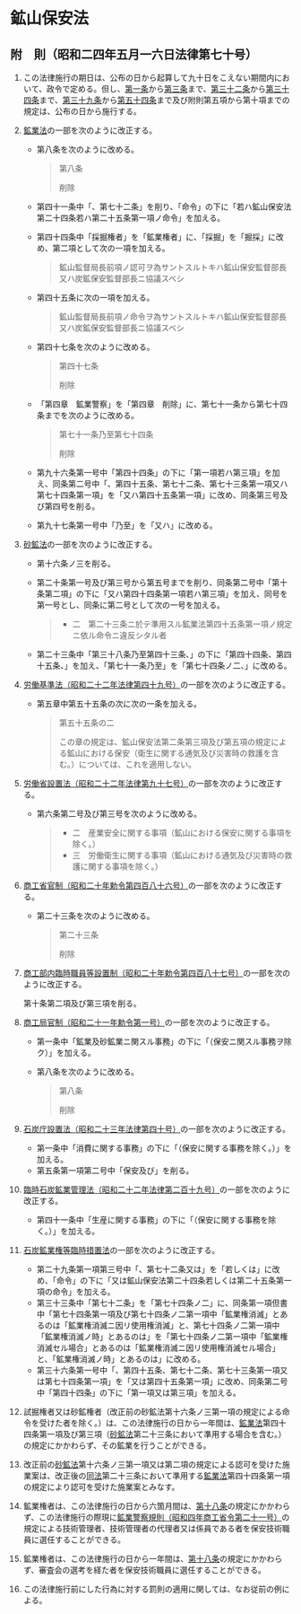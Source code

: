 # 鉱山保安法

## 附　則（昭和二四年五月一六日法律第七十号）

1. この法律施行の期日は、公布の日から起算して九十日をこえない期間内において、政令で定める。但し、[第一条](/chapter1.md#第一条この法律の目的)から[第三条](/chapter1.md#第三条)まで、[第三十二条](/chapter3.md#第三十二条鉱山保安局及び保安監督部)から[第三十四条](/chapter3.md#第三十四条)まで、[第三十九条](/chapter3.md#第三十九条鉱山保安試験審査会)から[第五十四条](/chapter3.md#第五十四条労働大臣及び労働基準局長の勧告)まで及び附則第五項から第十項までの規定は、公布の日から施行する。
2. [鉱業法](https://github.com/law-of-japan/19050308-law-45)の一部を次のように改正する。

    - 第八条を次のように改める。

        > 第八条
        >
        > 削除

    - 第四十一条中「、第七十二条」を削り、「命令」の下に「若ハ鉱山保安法第二十四条若ハ第二十五条第一項ノ命令」を加える。
    - 第四十四条中「採掘権者」を「鉱業権者」に、「採掘」を「掘採」に改め、第二項として次の一項を加える。

        > 鉱山監督局長前項ノ認可ヲ為サントスルトキハ鉱山保安監督部長又ハ炭鉱保安監督部長ニ協議スベシ

    - 第四十五条に次の一項を加える。

        > 鉱山監督局長前項ノ命令ヲ為サントスルトキハ鉱山保安監督部長又ハ炭鉱保安監督部長ニ協議スベシ

    - 第四十七条を次のように改める。

        > 第四十七条
        >
        > 削除

    - 「第四章　鉱業警察」を「第四章　削除」に、第七十一条から第七十四条までを次のように改める。

        > 第七十一条乃至第七十四条
        >
        > 削除

    - 第九十六条第一号中「第四十四条」の下に「第一項若ハ第三項」を加え、同条第二号中「、第四十五条、第七十二条、第七十三条第一項又ハ第七十四条第一項」を「又ハ第四十五条第一項」に改め、同条第三号及び第四号を削る。
    - 第九十七条第一号中「乃至」を「又ハ」に改める。
3. [砂鉱法](https://github.com/law-of-japan/19090325-law-13)の一部を次のように改正する。

    - 第十六条ノ三を削る。
    - 第二十条第一号及び第三号から第五号までを削り、同条第二号中「第十条第二項」の下に「又ハ第四十四条第一項若ハ第三項」を加え、同号を第一号とし、同条に第二号として次の一号を加える。

        > - 二　第二十三条ニ於テ準用スル鉱業法第四十五条第一項ノ規定ニ依ル命令ニ違反シタル者

    - 第二十三条中「第三十八条乃至第四十三条、」の下に「第四十四条、第四十五条、」を加え、「第七十一条乃至」を「第七十四条ノ二、」に改める。
4. [労働基準法（昭和二十二年法律第四十九号）](https://github.com/law-of-japan/19470407-law-49)の一部を次のように改正する。

    - 第五章中第五十五条の次に次の一条を加える。

        > 第五十五条の二
        >
        > この章の規定は、鉱山保安法第二条第三項及び第五項の規定による鉱山における保安（衛生に関する通気及び災害時の救護を含む。）については、これを適用しない。

5. [労働省設置法（昭和二十二年法律第九十七号）](https://github.com/law-of-japan/19470831-law-97)の一部を次のように改正する。

    - 第六条第二号及び第三号を次のように改める。

        > - 二　産業安全に関する事項（鉱山における保安に関する事項を除く。）
        > - 三　労働衛生に関する事項（鉱山における通気及び災害時の救護に関する事項を除く。）

6. [商工省官制（昭和二十年勅令第四百八十六号）](https://github.com/law-of-japan/19450826-imperialOrdinance-486)の一部を次のように改正する。

    - 第二十三条を次のように改める。

        > 第二十三条
        >
        > 削除

7. [商工部内臨時職員等設置制（昭和二十年勅令第四百八十七号）](https://github.com/law-of-japan/19450826-imperialOrdinance-487)の一部を次のように改正する。

    第十条第二項及び第三項を削る。

8. [商工局官制（昭和二十一年勅令第一号）](https://github.com/law-of-japan/19460107-imperialOrdinance-1)の一部を次のように改正する。

    - 第一条中「鉱業及砂鉱業ニ関スル事務」の下に「（保安ニ関スル事務ヲ除ク）」を加える。
    - 第八条を次のように改める。

        > 第八条
        >
        > 削除

9. [石炭庁設置法（昭和二十三年法律第四十号）](https://github.com/law-of-japan/19480510-law-40)の一部を次のように改正する。

    - 第一条中「消費に関する事務」の下に「（保安に関する事務を除く。）」を加える。
    - 第五条第一項第二号中「保安及び」を削る。

10. [臨時石炭鉱業管理法（昭和二十二年法律第二百十九号）](https://github.com/law-of-japan/19471220-law-219)の一部を次のように改正する。

    - 第四十一条中「生産に関する事務」の下に「（保安に関する事務を除く。）」を加える。

11. [石炭鉱業権等臨時措置法](https://github.com/law-of-japan/19480712-law-154)の一部を次のように改正する。

    - 第二十九条第一項第三号中「、第七十二条又は」を「若しくは」に改め、「命令」の下に「又は鉱山保安法第二十四条若しくは第二十五条第一項の命令」を加える。
    - 第三十三条中「第七十二条」を「第七十四条ノ二」に、同条第一項但書中「第七十四条第一項及び第七十四条ノ二第一項中「鉱業権消滅」とあるのは「鉱業権消滅ニ因リ使用権消滅」と、第七十四条ノ二第一項中「鉱業権消滅ノ時」とあるのは」を「第七十四条ノ二第一項中「鉱業権消滅セル場合」とあるのは「鉱業権消滅ニ因リ使用権消滅セル場合」と、「鉱業権消滅ノ時」とあるのは」に改める。
    - 第三十六条第一号中「、第四十五条、第七十二条、第七十三条第一項又は第七十四条第一項」を「又は第四十五条第一項」に改め、同条第二号中「第四十四条」の下に「第一項又は第三項」を加える。

12. 試掘権者又は砂鉱権者（改正前の砂鉱法第十六条ノ三第一項の規定による命令を受けた者を除く。）は、この法律施行の日から一年間は、[鉱業法](https://github.com/law-of-japan/19050308-law-45)第四十四条第一項及び第三項（[砂鉱法](https://github.com/law-of-japan/19090325-law-13)第二十三条において準用する場合を含む。）の規定にかかわらず、その鉱業を行うことができる。
13. 改正前の[砂鉱法](https://github.com/law-of-japan/19090325-law-13)第十六条ノ三第一項又は第二項の規定による認可を受けた施業案は、改正後の[同法](https://github.com/law-of-japan/19090325-law-13)第二十三条において準用する[鉱業法](https://github.com/law-of-japan/19050308-law-45)第四十四条第一項の規定により認可を受けた施業案とみなす。
14. 鉱業権者は、この法律施行の日から六箇月間は、[第十八条](/chapter2.md#第十八条)の規定にかかわらず、この法律施行の際現に[鉱業警察規則（昭和四年商工省令第二十一号）]()の規定による技術管理者、技術管理者の代理者又は係員である者を保安技術職員に選任することができる。
15. 鉱業権者は、この法律施行の日から一年間は、[第十八条](/chapter2.md#第十八条)の規定にかかわらず、審査会の選考を経た者を保安技術職員に選任することができる。
16. この法律施行前にした行為に対する罰則の適用に関しては、なお従前の例による。
